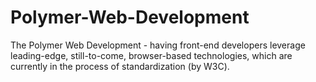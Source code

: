 # Polymer-Web-Development
The Polymer Web Development - having front-end developers leverage leading-edge, still-to-come, browser-based technologies, which are currently in the process of standardization (by W3C).
